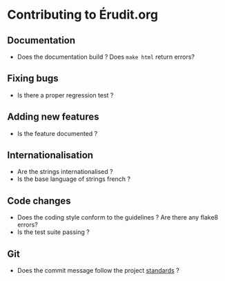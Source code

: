 # Contributing to Érudit.org

## Documentation

* Does the documentation build ? Does `make html` return errors?

## Fixing bugs

* Is there a proper regression test ?

## Adding new features

* Is the feature documented ?

## Internationalisation

* Are the strings internationalised ?
* Is the base language of strings french ?

## Code changes

* Does the coding style conform to the guidelines ? Are there any flake8 errors?
* Is the test suite passing ?

## Git

* Does the commit message follow the project [standards](http://tbaggery.com/2008/04/19/a-note-about-git-commit-messages.html) ?
